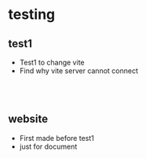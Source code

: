 # testing

## test1
- Test1 to change vite
- Find why vite server cannot connect

<br>
<br>

## website
- First made before test1
- just for document
